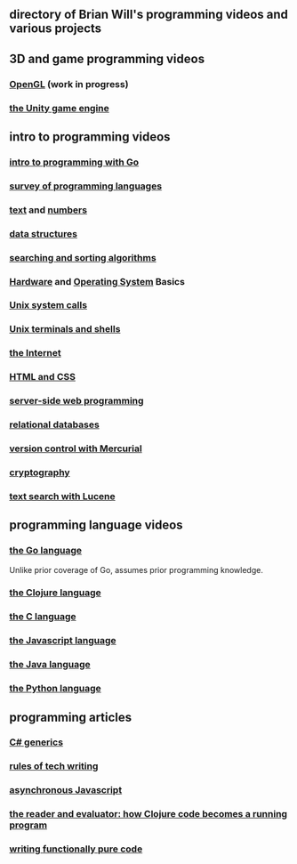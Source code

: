 ## directory of Brian Will's programming videos and various projects

## 3D and game programming videos

### [OpenGL](https://www.youtube.com/playlist?list=PLIbUZ3URbL0ESKHrvzXuHjrcLi7gxhBby) (work in progress)

### [the Unity game engine](https://www.youtube.com/playlist?list=PLIbUZ3URbL0F8p5TUxBChxqpqEJY8yRJo)

## intro to programming videos

### [intro to programming with Go](https://www.youtube.com/playlist?list=PLIbUZ3URbL0GcLBpWebtEXO5kT2_vHfBW)

### [survey of programming languages](https://www.youtube.com/playlist?list=PL7141DE955793D3F0)

### [text](https://www.youtube.com/playlist?list=PL383CCF1CD8313E13) and [numbers](https://www.youtube.com/playlist?list=PLIbUZ3URbL0FAORgAHK8AEx9pJpscPrqd)

### [data structures](https://www.youtube.com/playlist?list=PLA7BE376E483F4EE4)

### [searching and sorting algorithms](https://www.youtube.com/playlist?list=PLB506CF2AF32D8617)

### [Hardware](https://www.youtube.com/playlist?list=PLAF8648427BB68706) and [Operating System](https://www.youtube.com/playlist?list=PLIbUZ3URbL0Gqn0q2-MYJd-3nv6zw7GCQ) Basics

### [Unix system calls](https://www.youtube.com/playlist?list=PL993D01B05C47C28D)

### [Unix terminals and shells](https://www.youtube.com/playlist?list=PLFAC320731F539902)

### [the Internet](https://www.youtube.com/playlist?list=PL18AF3812A53E11C5)

### [HTML and CSS](https://www.youtube.com/playlist?list=PLA81DCBC4D8A85E68)

### [server-side web programming](https://www.youtube.com/playlist?list=PL978B2CE2D788F745)

### [relational databases](https://www.youtube.com/playlist?list=PL6D2AA443FA10BBBC)

### [version control with Mercurial](https://www.youtube.com/playlist?list=PL0D26673135C9A407)

### [cryptography](https://www.youtube.com/playlist?list=PLB417B9548CC0C258)

### [text search with Lucene](https://www.youtube.com/playlist?list=PLIbUZ3URbL0F4NRRcVTo7qjV20rQtcKqq)

## programming language videos

### [the Go language](https://www.youtube.com/playlist?list=PLIbUZ3URbL0Hn-2v6oB9nMfIfJPYDY9Nv)

Unlike prior coverage of Go, assumes prior programming knowledge.

### [the Clojure language](https://www.youtube.com/playlist?list=PLAC43CFB134E85266)

### [the C language](https://www.youtube.com/playlist?list=PLEDF53DC200BAF48D)

### [the Javascript language](https://www.youtube.com/playlist?list=PL92D70E98B0336AB2)

### [the Java language](https://www.youtube.com/playlist?list=PLC847C5B15C22BFDC)

### [the Python language](https://www.youtube.com/playlist?list=PL29B31797A997C41E)

## programming articles

### [C# generics](https://gist.github.com/BrianWill/42007fe44310bd4102a54e921ec01b00)
### [rules of tech writing](https://gist.github.com/BrianWill/713b679e212063cc6e56aad8e6303ccb)
### [asynchronous Javascript](https://gist.github.com/BrianWill/d7e02cdeb8d9c43152750c52887418ff)
### [the reader and evaluator: how Clojure code becomes a running program](https://gist.github.com/BrianWill/35d4b948c5b6149f5898)
### [writing functionally pure code](https://gist.github.com/BrianWill/e122e4cffa000d30f187)